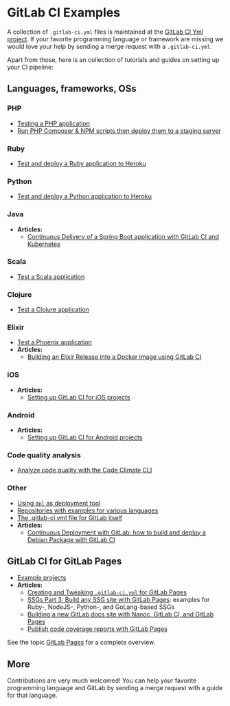 # GitLab CI Examples

A collection of `.gitlab-ci.yml` files is maintained at the [GitLab CI Yml project][gitlab-ci-templates].
If your favorite programming language or framework are missing we would love your help by sending a merge request
with a `.gitlab-ci.yml`.

Apart from those, here is an collection of tutorials and guides on setting up your CI pipeline:

## Languages, frameworks, OSs

### PHP

- [Testing a PHP application](php.md)
- [Run PHP Composer & NPM scripts then deploy them to a staging server](deployment/composer-npm-deploy.md)

### Ruby

- [Test and deploy a Ruby application to Heroku](test-and-deploy-ruby-application-to-heroku.md)

### Python

- [Test and deploy a Python application to Heroku](test-and-deploy-python-application-to-heroku.md)

### Java

- **Articles:**
  - [Continuous Delivery of a Spring Boot application with GitLab CI and Kubernetes](https://about.gitlab.com/2016/12/14/continuous-delivery-of-a-spring-boot-application-with-gitlab-ci-and-kubernetes/)

### Scala

- [Test a Scala application](test-scala-application.md)

### Clojure

- [Test a Clojure application](test-clojure-application.md)

### Elixir

- [Test a Phoenix application](test-phoenix-application.md)
- **Articles:**
  - [Building an Elixir Release into a Docker image using GitLab CI](https://about.gitlab.com/2016/08/11/building-an-elixir-release-into-docker-image-using-gitlab-ci-part-1/)

### iOS

- **Articles:**
  - [Setting up GitLab CI for iOS projects](https://about.gitlab.com/2016/03/10/setting-up-gitlab-ci-for-ios-projects/)

### Android

- **Articles:**
  - [Setting up GitLab CI for Android projects](https://about.gitlab.com/2016/11/30/setting-up-gitlab-ci-for-android-projects/)

### Code quality analysis

- [Analyze code quality with the Code Climate CLI](code_climate.md)

### Other

- [Using `dpl` as deployment tool](deployment/README.md)
- [Repositories with examples for various languages](https://gitlab.com/groups/gitlab-examples)
- [The .gitlab-ci.yml file for GitLab itself](https://gitlab.com/gitlab-org/gitlab-ce/blob/master/.gitlab-ci.yml)
- **Articles:**
  - [Continuous Deployment with GitLab: how to build and deploy a Debian Package with GitLab CI](https://about.gitlab.com/2016/10/12/automated-debian-package-build-with-gitlab-ci/)

## GitLab CI for GitLab Pages

- [Example projects](https://gitlab.com/pages)
- **Articles:**
  - [Creating and Tweaking `.gitlab-ci.yml` for GitLab Pages](../../user/project/pages/getting_started_part_four.md)
  - [SSGs Part 3: Build any SSG site with GitLab Pages](https://about.gitlab.com/2016/06/17/ssg-overview-gitlab-pages-part-3-examples-ci/):
  examples for Ruby-, NodeJS-, Python-, and GoLang-based SSGs
  - [Building a new GitLab docs site with Nanoc, GitLab CI, and GitLab Pages](https://about.gitlab.com/2016/12/07/building-a-new-gitlab-docs-site-with-nanoc-gitlab-ci-and-gitlab-pages/)
  - [Publish code coverage reports with GitLab Pages](https://about.gitlab.com/2016/11/03/publish-code-coverage-report-with-gitlab-pages/)

See the topic [GitLab Pages](../../user/project/pages/index.md) for a complete overview.

## More

Contributions are very much welcomed! You can help your favorite programming
language and GitLab by sending a merge request with a guide for that language.

[gitlab-ci-templates]: https://gitlab.com/gitlab-org/gitlab-ci-yml
